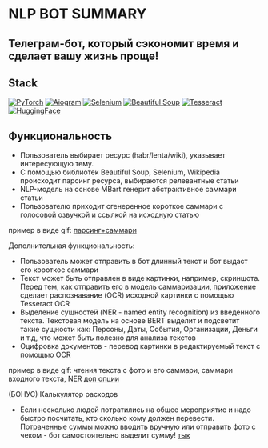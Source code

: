 # NLP BOT SUMMARY
## Телеграм-бот, который сэкономит время и сделает вашу жизнь проще!

## Stack
[![PyTorch](https://img.shields.io/badge/pytorch-ee4c2d?style=plastic&logo=pytorch&logoColor=white)](https://pytorch.org/)
[![Aiogram](https://img.shields.io/badge/Aiogram-009cfb?style=plastic&logo=aiogram&logoColor=white)](https://docs.aiogram.dev/)
[![Selenium](https://img.shields.io/badge/Selenium-5fbb49?style=plastic&logo=selenium&logoColor=white)](https://www.selenium.dev/)
[![Beautiful Soup](https://img.shields.io/badge/Beautiful_Soup-212528?style=plastic&logo=BeautifulSoup&logoColor=white)](https://www.crummy.com/software/BeautifulSoup/)
[![Tesseract](https://img.shields.io/badge/Tesseract_OCR-158c64?style=plastic&logo=TesseractOCR&logoColor=white)](https://tesseract-ocr.github.io/)
[![HuggingFace](https://img.shields.io/badge/%F0%9F%A4%97-Models%20on%20Hub-yellow)](https://huggingface.co/)

## Функциональность
- Пользователь выбирает ресурс (habr/lenta/wiki), указывает интересующую тему. 
- С помощью библиотек Beautiful Soup, Selenium, Wikipedia происходит парсинг ресурса, выбираются релевантные статьи
- NLP-модель на основе MBart генерит абстрактивное саммари статьи
- Пользователю приходит сгенеренное короткое саммари с голосовой озвучкой и ссылкой на исходную статью

пример в виде gif: [парсинг+саммари](https://github.com/status3000/nlp_bot/blob/master/gif_example/1_parsers_resized.gif)

Дополнительная функциональность:
- Пользователь может отправить в бот длинный текст и бот выдаст его короткое саммари
- Текст может быть отправлен в виде картинки, например, скриншота. Перед тем, как отправить его в модель саммаризации, приложение сделает распознавание (OCR) исходной картинки с помощью Tesseract OCR
- Выделение сущностей (NER - named entity recognition) из введенного текста. Текстовая модель на основе BERT выделит и подсветит такие сущности как: Персоны, Даты, События, Организации, Деньги и т.д, что может быть полезно для анализа текстов
- Оцифровка документов - перевод картинки в редактируемый текст с помощью OCR

пример в виде gif: чтения текста с фото и его саммари, саммари входного текста, NER [доп опции](https://github.com/status3000/nlp_bot/blob/master/gif_example/2_add_feat_resized.gif)


(БОНУС) Калькулятор расходов
- Если несколько людей потратились на общее мероприятие и надо быстро посчитать, кто сколько кому должен перевести. Потраченные суммы можно вводить вручную или отправить фото с чеком - бот самостоятельно выделит сумму! [тык](https://github.com/status3000/nlp_bot/blob/master/gif_example/3_shekeli_resized.gif)
